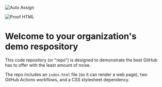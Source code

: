 ![Auto Assign](https://github.com/SQ1-Devops/demo-repository/actions/workflows/auto-assign.yml/badge.svg)

![Proof HTML](https://github.com/SQ1-Devops/demo-repository/actions/workflows/proof-html.yml/badge.svg)

# Welcome to your organization's demo respository
This code repository (or "repo") is designed to demonstrate the best GitHub has to offer with the least amount of noise.

The repo includes an `index.html` file (so it can render a web page), two GitHub Actions workflows, and a CSS stylesheet dependency.
